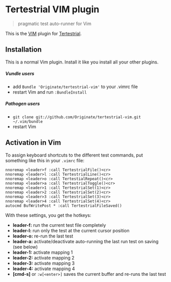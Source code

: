 # Tertestrial VIM plugin
> pragmatic test auto-runner for Vim

This is the [VIM](http://www.vim.org) plugin for [Tertestrial](https://github.com/kevgo/tertestrial-server).


## Installation

This is a normal Vim plugin.
Install it like you install all your other plugins.


##### Vundle users

* add `Bundle 'Originate/tertestrial-vim'` to your .vimrc file
* restart Vim and run `:BundleInstall`

##### Pathogen users

* `git clone git://github.com/Originate/tertestrial-vim.git ~/.vim/bundle`
* restart Vim


## Activation in Vim

To assign keyboard shortcuts to the different test commands,
put something like this in your `.vimrc` file:

```viml
nnoremap <leader>f :call TertestrialFile()<cr>
nnoremap <leader>l :call TertestrialLine()<cr>
nnoremap <leader>o :call TertestialRepeat()<cr>
nnoremap <leader>a :call TertestrialToggle()<cr>
nnoremap <leader>1 :call TertestrialSet(1)<cr>
nnoremap <leader>2 :call TertestrialSet(2)<cr>
nnoremap <leader>3 :call TertestrialSet(3)<cr>
nnoremap <leader>4 :call TertestrialSet(4)<cr>
autocmd BufWritePost * :call TertestrialFileSaved()
```

With these settings, you get the hotkeys:
* __leader-f:__ run the current test file completely
* __leader-l:__ run only the test at the current cursor position
* __leader-o:__ re-run the last test
* __leader-a:__ activate/deactivate auto-running the last run test on saving (see below)
* __leader-1:__ activate mapping 1
* __leader-2:__ activate mapping 2
* __leader-3:__ activate mapping 3
* __leader-4:__ activate mapping 4
* __[cmd-s]__ or `:w[<enter>]` saves the current buffer and re-runs the last test

